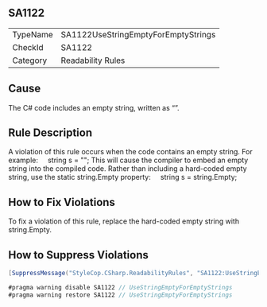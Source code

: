 ﻿## SA1122

<table>
<tr>
  <td>TypeName</td>
  <td>SA1122UseStringEmptyForEmptyStrings</td>
</tr>
<tr>
  <td>CheckId</td>
  <td>SA1122</td>
</tr>
<tr>
  <td>Category</td>
  <td>Readability Rules</td>
</tr>
</table>

## Cause

The C# code includes an empty string, written as “”.

## Rule Description

A violation of this rule occurs when the code contains an empty string. For example:
    string s = "";
This will cause the compiler to embed an empty string into the compiled code. Rather than including a hard-coded empty string, use the static string.Empty property:
    string s = string.Empty;


## How to Fix Violations

To fix a violation of this rule, replace the hard-coded empty string with string.Empty.

## How to Suppress Violations

```csharp
[SuppressMessage("StyleCop.CSharp.ReadabilityRules", "SA1122:UseStringEmptyForEmptyStrings", Justification = "Reviewed.")]
```

```csharp
#pragma warning disable SA1122 // UseStringEmptyForEmptyStrings
#pragma warning restore SA1122 // UseStringEmptyForEmptyStrings
```
